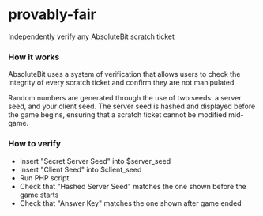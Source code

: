 # provably-fair
Independently verify any AbsoluteBit scratch ticket

### How it works
AbsoluteBit uses a system of verification that allows users to check the integrity of every scratch ticket and confirm they are not manipulated.

Random numbers are generated through the use of two seeds: a server seed, and your client seed. The server seed is hashed and displayed before the game begins, ensuring that a scratch ticket cannot be modified mid-game.

### How to verify
- Insert "Secret Server Seed" into $server_seed
- Insert "Client Seed" into $client_seed
- Run PHP script
- Check that "Hashed Server Seed" matches the one shown before the game starts
- Check that "Answer Key" matches the one shown after game ended
